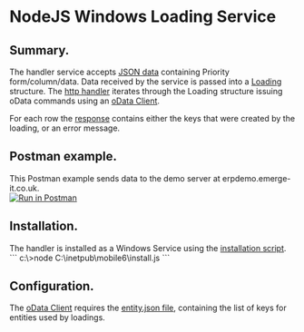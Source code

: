 <h1>NodeJS Windows Loading Service</h1>

<h2>Summary.</h2>
The handler service accepts <a href="https://github.com/SimonBarnett/apiLoad/blob/master/clientExample/output.json">JSON data</a> containing Priority form/column/data.
Data received by the service is passed into a <a href="https://github.com/SimonBarnett/apiLoad/blob/master/apiHandler/Loading.js">Loading</a> structure.
The <a href="https://github.com/SimonBarnett/apiLoad/blob/master/apiHandler/util.js">http handler</a> iterates through the Loading structure issuing oData commands using an <a href="https://github.com/SimonBarnett/apiLoad/blob/master/apiHandler/priCN.js">oData Client</a>.

For each row the <a href="https://github.com/SimonBarnett/apiLoad/blob/master/apiLoad/apiError.vb">response</a> contains either the keys that were created by the loading, or an error message.

<h2>Postman example.</h2>
This Postman example sends data to the demo server at erpdemo.emerge-it.co.uk.
<br><a href="https://www.getpostman.com/run-collection/29b5ed9ca3ca6f69aee1" target="_blank"><img src="https://run.pstmn.io/button.svg" alt="Run in Postman"></a>

<h2>Installation.</h2>
The handler is installed as a Windows Service using the <a href="https://github.com/SimonBarnett/apiLoad/blob/master/apiHandler/install.js">installation script</a>.
```
c:\>node C:\inetpub\mobile6\install.js
```

<h2>Configuration.</h2>
The <a href="https://github.com/SimonBarnett/apiLoad/blob/master/apiHandler/priCN.js">oData Client</a> requires the <a href="https://github.com/SimonBarnett/apiLoad/blob/master/apiHandler/entity.json">entity.json file</a>, containing the list of keys for entities used by loadings.